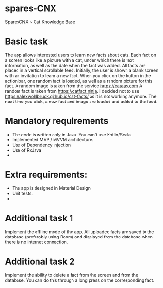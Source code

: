 # spares-CNX
SparesCNX ~ Cat Knowledge Base

# Basic task
The app allows interested users to learn new facts about cats. Each fact on a screen looks like a picture with a
cat, under which there is text information, as well as the date when the fact was added. All facts are placed in a
vertical scrollable feed.
Initially, the user is shown a blank screen with an invitation to learn a new fact. When you click on the button in
the action bar, one random fact is loaded, as well as a random picture for this fact.
A random image is taken from the service https://cataas.com
A random fact is taken from https://catfact.ninja. I decided not to use https://alexwohlbruck.github.io/cat-facts/ as it is not working anymore.
The next time you click, a new fact and image are loaded and added to the feed.

# Mandatory requirements
- The code is written only in Java. You can't use Kotlin/Scala.
- Implemented MVP / MVVM architecture.
- Use of Dependency Injection
- Use of RxJava
- 
# Extra requirements:
- The app is designed in Material Design.
- Unit tests.
- 
# Additional task 1
Implement the offline mode of the app. All uploaded facts are saved to the database (preferably using Room)
and displayed from the database when there is no internet connection.

# Additional task 2
Implement the ability to delete a fact from the screen and from the database. You can do this through a long
press on the corresponding fact.
